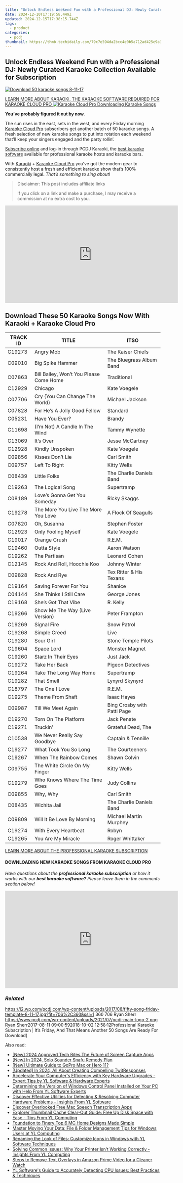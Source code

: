 ```yaml
---
title: "Unlock Endless Weekend Fun with a Professional DJ: Newly Curated Karaoke Collection Available for Subscription"
date: 2024-12-10T17:19:58.449Z
updated: 2024-12-15T17:38:15.744Z
tags:
  - product
categories:
  - pcdj
thumbnail: https://thmb.techidaily.com/79c7e594da2bcc4e0b5a712ad425c9a3c9c769d4308cac3ac9d4efb24f911715.jpg
---
```


## Unlock Endless Weekend Fun with a Professional DJ: Newly Curated Karaoke Collection Available for Subscription

[![Download 50 karaoke songs 8-11-17](https://i2.wp.com/pcdj.com/wp-content/uploads/2017/08/fifty-song-friday-template-8-11-17.jpg?resize=706%2C321&ssl=1)](https://i2.wp.com/pcdj.com/wp-content/uploads/2017/08/fifty-song-friday-template-8-11-17.jpg?fit=706%2C360&ssl=1 "Download 50 karaoke songs 8-11-17")

[LEARN MORE ABOUT KARAOKI, THE KARAOKE SOFTWARE REQUIRED FOR KARAOKE CLOUD PRO ![Karaoke Cloud Pro Downloading Karaoke Songs](https://i2.wp.com/pcdj.com/wp-content/uploads/2017/05/karaokecloudpro-retrievetracks.jpg?fit=300%2C300&ssl=1 "Karaoke Cloud Pro Downloading Karaoke Songs")](https://tools.techidaily.com/pcdj/products/)

**You’ve probably figured it out by now.** 

The sun rises in the east, sets in the west, and every Friday morning [Karaoke Cloud Pro](https://tools.techidaily.com/pcdj/products/) subscribers get another batch of 50 karaoke songs. A fresh selection of new karaoke songs to put into rotation each weekend that’ll keep your singers engaged and the party rollin’.

[Subscribe online](https://tools.techidaily.com/pcdj/products/) and log-in through PCDJ Karaoki, the [best karaoke software](https://tools.techidaily.com/pcdj/products/) available for professional karaoke hosts and karaoke bars.

With [Karaoki](https://tools.techidaily.com/pcdj/products/) \+ [Karaoke Cloud Pro](https://tools.techidaily.com/pcdj/products/) you’ve got the modern gear to consistently host a fresh and efficient karaoke show that’s 100% commercially legal. _That’s something to sing about!_

>  Disclaimer: This post includes affiliate links
>
>  If you click on a link and make a purchase, I may receive a commission at no extra cost to you.
>

<!-- affiliate ads begin -->
<iframe width="560" height="315" src="https://www.youtube.com/embed/Iz2LYWd8EqI?si=G_3CqFRAmeVPczjj" title="YouTube video player" frameborder="0" allow="accelerometer; autoplay; clipboard-write; encrypted-media; gyroscope; picture-in-picture; web-share" referrerpolicy="strict-origin-when-cross-origin" allowfullscreen></iframe>
<!-- affiliate ads end -->

## Download These 50 Karaoke Songs Now With Karaoki + Karaoke Cloud Pro

| TRACK ID | TITLE                                   | ITSO                        |
| -------- | --------------------------------------- | --------------------------- |
| C19273   | Angry Mob                               | The Kaiser Chiefs           |
| C09010   | Big Spike Hammer                        | The Bluegrass Album Band    |
| C07863   | Bill Bailey, Won’t You Please Come Home | Traditional                 |
| C12929   | Chicago                                 | Kate Voegele                |
| C07706   | Cry (You Can Change The World)          | Michael Jackson             |
| C07828   | For He’s A Jolly Good Fellow            | Standard                    |
| C05231   | Have You Ever?                          | Brandy                      |
| C11698   | (I’m Not) A Candle In The Wind          | Tammy Wynette               |
| C13069   | It’s Over                               | Jesse McCartney             |
| C12928   | Kindly Unspoken                         | Kate Voegele                |
| C09856   | Kisses Don’t Lie                        | Carl Smith                  |
| C09757   | Left To Right                           | Kitty Wells                 |
| C08439   | Little Folks                            | The Charlie Daniels Band    |
| C19263   | The Logical Song                        | Supertramp                  |
| C08189   | Love’s Gonna Get You Someday            | Ricky Skaggs                |
| C19278   | The More You Live The More You Love     | A Flock Of Seagulls         |
| C07820   | Oh, Susanna                             | Stephen Foster              |
| C12923   | Only Fooling Myself                     | Kate Voegele                |
| C19017   | Orange Crush                            | R.E.M.                      |
| C19460   | Outta Style                             | Aaron Watson                |
| C19262   | The Partisan                            | Leonard Cohen               |
| C12145   | Rock And Roll, Hoochie Koo              | Johnny Winter               |
| C09828   | Rock And Rye                            | Tex Ritter & His Texans     |
| C19164   | Saving Forever For You                  | Shanice                     |
| C04144   | She Thinks I Still Care                 | George Jones                |
| C19168   | She’s Got That Vibe                     | R. Kelly                    |
| C19266   | Show Me The Way (Live Version)          | Peter Frampton              |
| C19269   | Signal Fire                             | Snow Patrol                 |
| C19268   | Simple Creed                            | Live                        |
| C19280   | Sour Girl                               | Stone Temple Pilots         |
| C19604   | Space Lord                              | Monster Magnet              |
| C19260   | Starz In Their Eyes                     | Just Jack                   |
| C19272   | Take Her Back                           | Pigeon Detectives           |
| C19264   | Take The Long Way Home                  | Supertramp                  |
| C19282   | That Smell                              | Lynyrd Skynyrd              |
| C18797   | The One I Love                          | R.E.M.                      |
| C19275   | Theme From Shaft                        | Isaac Hayes                 |
| C09987   | Till We Meet Again                      | Bing Crosby with Patti Page |
| C19270   | Torn On The Platform                    | Jack Penate                 |
| C19271   | Truckin’                                | Grateful Dead, The          |
| C10538   | We Never Really Say Goodbye             | Captain & Tennille          |
| C19277   | What Took You So Long                   | The Courteeners             |
| C19267   | When The Rainbow Comes                  | Shawn Colvin                |
| C09755   | The White Circle On My Finger           | Kitty Wells                 |
| C19279   | Who Knows Where The Time Goes           | Judy Collins                |
| C09855   | Why, Why                                | Carl Smith                  |
| C08435   | Wichita Jail                            | The Charlie Daniels Band    |
| C09809   | Will It Be Love By Morning              | Michael Martin Murphey      |
| C19274   | With Every Heartbeat                    | Robyn                       |
| C19265   | You Are My Miracle                      | Roger Whittaker             |

[LEARN MORE ABOUT THE PROFESSIONAL KARAOKE SUBSCRIPTION](https://tools.techidaily.com/pcdj/products/)

#### DOWNLOADING NEW KARAOKE SONGS FROM KARAOKE CLOUD PRO

_Have questions about the **professional** **karaoke subscription** or how it works with our **best karaoke software?** Please leave them in the comments section below!_

<!-- affiliate ads begin -->
<iframe width="560" height="315" src="https://www.youtube.com/embed/RBN1gYY5hUs?si=p89CMiMzeJzU0wGu" title="YouTube video player" frameborder="0" allow="accelerometer; autoplay; clipboard-write; encrypted-media; gyroscope; picture-in-picture; web-share" referrerpolicy="strict-origin-when-cross-origin" allowfullscreen></iframe>
<!-- affiliate ads end -->

### _Related_

https://i2.wp.com/pcdj.com/wp-content/uploads/2017/08/fifty-song-friday-template-8-11-17.jpg?fit=706%2C360&ssl=1 360 706 Ryan Sherr https://www.pcdj.com/wp-content/uploads/2021/07/pcdj-main-logo-2.png Ryan Sherr2017-08-11 09:00:592018-10-02 12:58:12Professional Karaoke Subscription | It’s Friday, And That Means Another 50 Songs Are Ready For Download}

<ins class="adsbygoogle"
     style="display:block"
     data-ad-format="autorelaxed"
     data-ad-client="ca-pub-7571918770474297"
     data-ad-slot="1223367746"></ins>

<ins class="adsbygoogle"
     style="display:block"
     data-ad-client="ca-pub-7571918770474297"
     data-ad-slot="8358498916"
     data-ad-format="auto"
     data-full-width-responsive="true"></ins>

<span class="atpl-alsoreadstyle">Also read:</span>
<div><ul>
<li><a href="https://remote-screen-capture.techidaily.com/new-2024-approved-tech-bites-the-future-of-screen-capture-apps/"><u>[New] 2024 Approved Tech Bites The Future of Screen Capture Apps</u></a></li>
<li><a href="https://article-posts.techidaily.com/new-in-2024-solo-sounder-snafu-remedy-plan/"><u>[New] In 2024, Solo Sounder Snafu Remedy Plan</u></a></li>
<li><a href="https://some-guidance.techidaily.com/new-ultimate-guide-to-gopro-max-or-hero-11/"><u>[New] Ultimate Guide to GoPro Max or Hero 11?</u></a></li>
<li><a href="https://twitter-videos.techidaily.com/updated-in-2024-all-about-creating-compelling-twitresponses/"><u>[Updated] In 2024, All About Creating Compelling TwitResponses</u></a></li>
<li><a href="https://discover-amazing.techidaily.com/accelerate-your-computers-efficiency-with-key-hardware-upgrades-expert-tips-by-yl-software-and-hardware-experts/"><u>Accelerate Your Computer's Efficiency with Key Hardware Upgrades - Expert Tips by YL Software & Hardware Experts</u></a></li>
<li><a href="https://win-news.techidaily.com/determining-the-version-of-windows-control-panel-installed-on-your-pc-with-help-from-yl-software-experts/"><u>Determining the Version of Windows Control Panel Installed on Your PC with Help From YL Software Experts</u></a></li>
<li><a href="https://discover-amazing.techidaily.com/discover-effective-utilities-for-detecting-and-resolving-computer-hardware-problems-insights-from-yl-software/"><u>Discover Effective Utilities for Detecting & Resolving Computer Hardware Problems – Insights From YL Software</u></a></li>
<li><a href="https://article-files.techidaily.com/discover-overlooked-free-mac-speech-transcription-apps/"><u>Discover Overlooked Free Mac Speech Transcription Apps</u></a></li>
<li><a href="https://discover-amazing.techidaily.com/explorer-thumbnail-cache-clear-out-guide-free-up-disk-space-with-ease-tips-from-yl-computing/"><u>Explorer Thumbnail Cache Clear-Out Guide: Free Up Disk Space with Ease - Tips From YL Computing</u></a></li>
<li><a href="https://digital-screen-recording.techidaily.com/foundation-to-finery-top-6-mc-home-designs-made-simple/"><u>Foundation to Finery Top 6 MC Home Designs Made Simple</u></a></li>
<li><a href="https://discover-amazing.techidaily.com/master-moving-your-data-file-and-folder-management-tips-for-windows-users-at-yl-computing/"><u>Master Moving Your Data: File & Folder Management Tips for Windows Users at YL Computing</u></a></li>
<li><a href="https://discover-amazing.techidaily.com/renaming-the-look-of-files-customize-icons-in-windows-with-yl-software-techniques/"><u>Renaming the Look of Files: Customize Icons in Windows with YL Software Techniques</u></a></li>
<li><a href="https://discover-amazing.techidaily.com/solving-common-issues-why-your-printer-isnt-working-correctly-insights-from-yl-computing/"><u>Solving Common Issues: Why Your Printer Isn't Working Correctly - Insights From YL Computing</u></a></li>
<li><a href="https://techno-recovery.techidaily.com/steps-to-remove-text-overlays-in-amazon-prime-video-for-a-cleaner-watch/"><u>Steps to Remove Text Overlays in Amazon Prime Video for a Cleaner Watch</u></a></li>
<li><a href="https://discover-amazing.techidaily.com/yl-softwares-guide-to-accurately-detecting-cpu-issues-best-practices-and-techniques/"><u>YL Software's Guide to Accurately Detecting CPU Issues: Best Practices & Techniques</u></a></li>
</ul></div>

